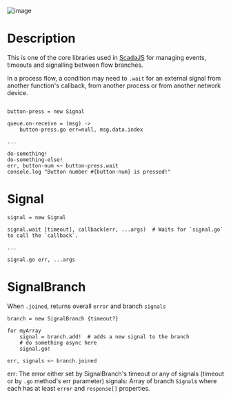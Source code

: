 ![image](https://user-images.githubusercontent.com/6639874/42417478-edd65554-8293-11e8-894d-d1995ac247b2.png)


# Description

This is one of the core libraries used in [ScadaJS](https://github.com/aktos-io/scada.js) for managing events, timeouts and signalling between flow branches.

In a process flow, a condition may need to `.wait` for an external signal from another
function's callback, from another process or from another network device.

```ls

button-press = new Signal

queue.on-receive = (msg) ->
    button-press.go err=null, msg.data.index

...

do-something!
do-something-else!
err, button-num <~ button-press.wait
console.log "Button number #{button-num} is pressed!"

```    

# Signal

```ls
signal = new Signal

signal.wait [timeout], callback(err, ...args)  # Waits for `signal.go` to call the `callback`.

...

signal.go err, ...args
```

# SignalBranch

When `.joined`, returns overall `error` and branch `signals`

```ls
branch = new SignalBranch {timeout?}

for myArray
    signal = branch.add!  # adds a new signal to the branch
    # do something async here 
    signal.go!

err, signals <~ branch.joined
```
err: The error either set by SignalBranch's timeout or any of signals (timeout or by `.go` method's err parameter)
signals: Array of branch `Signal`s where each has at least `error` and `response[]` properties.
